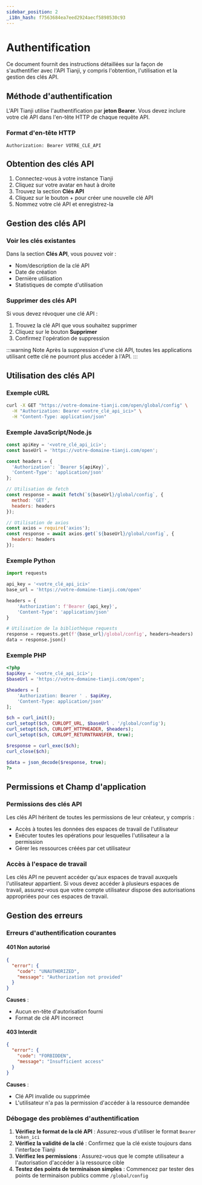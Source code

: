 ```yaml
---
sidebar_position: 2
_i18n_hash: f7563684ea7eed2924aecf5898530c93
---
```

# Authentification

Ce document fournit des instructions détaillées sur la façon de s'authentifier avec l'API Tianji, y compris l'obtention, l'utilisation et la gestion des clés API.

## Méthode d'authentification

L'API Tianji utilise l'authentification par **jeton Bearer**. Vous devez inclure votre clé API dans l'en-tête HTTP de chaque requête API.

### Format d'en-tête HTTP

```http
Authorization: Bearer VOTRE_CLÉ_API
```

## Obtention des clés API

1. Connectez-vous à votre instance Tianji
2. Cliquez sur votre avatar en haut à droite
4. Trouvez la section **Clés API**
5. Cliquez sur le bouton + pour créer une nouvelle clé API
6. Nommez votre clé API et enregistrez-la

## Gestion des clés API

### Voir les clés existantes

Dans la section **Clés API**, vous pouvez voir :
- Nom/description de la clé API
- Date de création
- Dernière utilisation
- Statistiques de compte d'utilisation

### Supprimer des clés API

Si vous devez révoquer une clé API :
1. Trouvez la clé API que vous souhaitez supprimer
2. Cliquez sur le bouton **Supprimer**
3. Confirmez l'opération de suppression

:::warning Note
Après la suppression d'une clé API, toutes les applications utilisant cette clé ne pourront plus accéder à l'API.
:::

## Utilisation des clés API

### Exemple cURL

```bash
curl -X GET "https://votre-domaine-tianji.com/open/global/config" \
  -H "Authorization: Bearer <votre_clé_api_ici>" \
  -H "Content-Type: application/json"
```

### Exemple JavaScript/Node.js

```javascript
const apiKey = '<votre_clé_api_ici>';
const baseUrl = 'https://votre-domaine-tianji.com/open';

const headers = {
  'Authorization': `Bearer ${apiKey}`,
  'Content-Type': 'application/json'
};

// Utilisation de fetch
const response = await fetch(`${baseUrl}/global/config`, {
  method: 'GET',
  headers: headers
});

// Utilisation de axios
const axios = require('axios');
const response = await axios.get(`${baseUrl}/global/config`, {
  headers: headers
});
```

### Exemple Python

```python
import requests

api_key = '<votre_clé_api_ici>'
base_url = 'https://votre-domaine-tianji.com/open'

headers = {
    'Authorization': f'Bearer {api_key}',
    'Content-Type': 'application/json'
}

# Utilisation de la bibliothèque requests
response = requests.get(f'{base_url}/global/config', headers=headers)
data = response.json()
```

### Exemple PHP

```php
<?php
$apiKey = '<votre_clé_api_ici>';
$baseUrl = 'https://votre-domaine-tianji.com/open';

$headers = [
    'Authorization: Bearer ' . $apiKey,
    'Content-Type: application/json'
];

$ch = curl_init();
curl_setopt($ch, CURLOPT_URL, $baseUrl . '/global/config');
curl_setopt($ch, CURLOPT_HTTPHEADER, $headers);
curl_setopt($ch, CURLOPT_RETURNTRANSFER, true);

$response = curl_exec($ch);
curl_close($ch);

$data = json_decode($response, true);
?>
```

## Permissions et Champ d'application

### Permissions des clés API

Les clés API héritent de toutes les permissions de leur créateur, y compris :
- Accès à toutes les données des espaces de travail de l'utilisateur
- Exécuter toutes les opérations pour lesquelles l'utilisateur a la permission
- Gérer les ressources créées par cet utilisateur

### Accès à l'espace de travail

Les clés API ne peuvent accéder qu'aux espaces de travail auxquels l'utilisateur appartient. Si vous devez accéder à plusieurs espaces de travail, assurez-vous que votre compte utilisateur dispose des autorisations appropriées pour ces espaces de travail.

## Gestion des erreurs

### Erreurs d'authentification courantes

#### 401 Non autorisé

```json
{
  "error": {
    "code": "UNAUTHORIZED",
    "message": "Authorization not provided"
  }
}
```

**Causes** :
- Aucun en-tête d'autorisation fourni
- Format de clé API incorrect

#### 403 Interdit

```json
{
  "error": {
    "code": "FORBIDDEN", 
    "message": "Insufficient access"
  }
}
```

**Causes** :
- Clé API invalide ou supprimée
- L'utilisateur n'a pas la permission d'accéder à la ressource demandée

### Débogage des problèmes d'authentification

1. **Vérifiez le format de la clé API** : Assurez-vous d'utiliser le format `Bearer token_ici`
2. **Vérifiez la validité de la clé** : Confirmez que la clé existe toujours dans l'interface Tianji
3. **Vérifiez les permissions** : Assurez-vous que le compte utilisateur a l'autorisation d'accéder à la ressource cible
4. **Testez des points de terminaison simples** : Commencez par tester des points de terminaison publics comme `/global/config`
